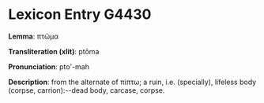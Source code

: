 # Lexicon Entry G4430

**Lemma**: πτῶμα

**Transliteration (xlit)**: ptōma

**Pronunciation**: pto'-mah

**Description**:
from the alternate of πίπτω; a ruin, i.e. (specially), lifeless body (corpse, carrion):--dead body, carcase, corpse.
